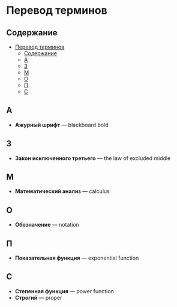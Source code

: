 # Перевод терминов

## Содержание

- [Перевод терминов](#перевод-терминов)
  - [Содержание](#содержание)
  - [А](#а)
  - [З](#з)
  - [М](#м)
  - [О](#о)
  - [П](#п)
  - [С](#с)

## А

- **Ажурный шрифт** — blackboard bold

## З

- **Закон исключенного третьего** — the law of excluded middle

## М

- **Математический анализ** — calculus

## О

- **Обозначение** — notation

## П

- **Показательная функция** — exponential function

## С

- **Степенная функция** — power function
- **Строгий** — proper
